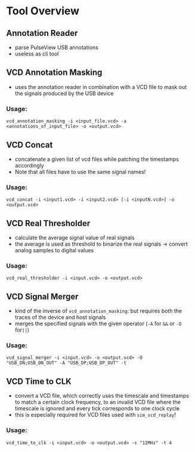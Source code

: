 # Tool Overview

## Annotation Reader

- parse PulseView USB annotations
- useless as cli tool

## VCD Annotation Masking

- uses the annotation reader in combination with a VCD file to mask out the signals produced by the USB device

### Usage: 
```
vcd_annotation_masking -i <input_file.vcd> -a <annotations_of_input_file> -o <output.vcd>
```

## VCD Concat

- concatenate a given list of vcd files while patching the timestamps accordingly
- Note that all files have to use the same signal names!

### Usage:
```
vcd_concat -i <input1.vcd> -i <input2.vcd> [-i <inputN.vcd>] -o <output.vcd> 
```

## VCD Real Thresholder

- calculate the average signal value of real signals
- the average is used as threshold to binarize the real signals
&rarr; convert analog samples to digital values

### Usage:
```
vcd_real_thresholder -i <input.vcd> -o <output.vcd>
```

## VCD Signal Merger

- kind of the inverse of `vcd_annotation_masking`: but requires both the traces of the device and host signals
- merges the specified signals with the given operator (`-A` for `&&` or `-O` for`||`) 

### Usage:
```
vcd_signal_merger -i <input.vcd> -o <output.vcd> -O "USB_DN;USB_DN_OUT" -A "USB_DP;USB_DP_OUT" -t
```

## VCD Time to CLK

- convert a VCD file, which correctly uses the timescale and timestamps to match a certain clock frequency, to an invalid VCD file where the timescale is ignored and every tick corresponds to one clock cycle
- this is especially required for VCD files used with `sim_vcd_replay`!

### Usage:
```
vcd_time_to_clk -i <input.vcd> -o <output.vcd> -s "12MHz" -t 4
```
